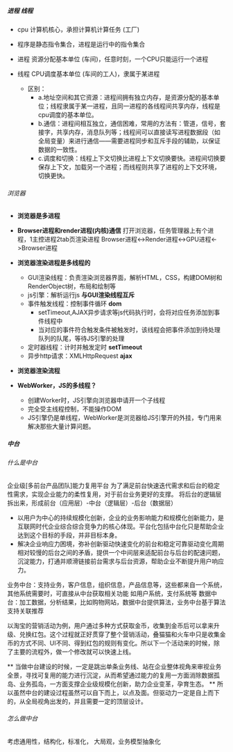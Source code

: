 ##### 进程 线程
- cpu 计算机核心，承担计算机计算任务 (工厂)
- 程序是静态指令集合，进程是运行中的指令集合
- 进程 资源分配基本单位 (车间)，任意时刻，一个CPU只能运行一个进程
- 线程 CPU调度基本单位 (车间的工人)，隶属于某进程

  - 区别：
    - a.地址空间和其它资源：进程间拥有独立内存，是资源分配的基本单位；线程隶属于某一进程，且同一进程的各线程间共享内存，线程是cpu调度的基本单位。
    - b.通信：进程间相互独立，通信困难，常用的方法有：管道，信号，套接字，共享内存，消息队列等；线程间可以直接读写进程数据段（如全局变量）来进行通信——需要进程同步和互斥手段的辅助，以保证数据的一致性。
    - c.调度和切换：线程上下文切换比进程上下文切换要快。进程间切换要保存上下文，加载另一个进程；而线程则共享了进程的上下文环境，切换更快。


###### 浏览器
- **浏览器是多进程**

- **Browser进程和render进程(内核)通信**
	打开浏览器，任务管理器上有个进程，1主控进程2tab页渲染进程
	Browser进程<->Render进程<->GPU进程<->Browser进程

- **浏览器渲染进程是多线程的**
	-	GUI渲染线程：负责渲染浏览器界面，解析HTML，CSS，构建DOM树和RenderObject树，布局和绘制等 
	-	js引擎：解析运行js **与GUI渲染线程互斥**
	-	事件触发线程：控制事件循环  **dom**
		- setTimeout,AJAX异步请求等js代码执行时，会将对应任务添加到事件线程中
		- 当对应的事件符合触发条件被触发时，该线程会把事件添加到待处理队列的队尾，等待JS引擎的处理
	-	定时器线程：计时并触发定时    **setTimeout**
	- 异步http请求：XMLHttpRequest  **ajax**

- **浏览器渲染流程**
	
	
- **WebWorker，JS的多线程？**
	* 创建Worker时，JS引擎向浏览器申请开一个子线程
	* 完全受主线程控制，不能操作DOM
	* JS引擎仍是单线程，WebWorker是浏览器给JS引擎开的外挂，专门用来解决那些大量计算问题。



##### 中台
###### 什么是中台
企业级[多前台产品团队]能力复用平台
为了满足前台快速迭代需求和后台的稳定性需求，实现企业能力的柔性复用，对于前台业务更好的支撑。
将后台的逻辑层拆出来，形成前台（应用层）-中台（逻辑层）-后台（数据层）


- 以用户为中心的持续规模化创新，企业的业务影响能力和规模化创新能力，是互联网时代企业综合综合竞争力的核心体现。平台化包括中台化只是帮助企业达到这个目标的手段，并非目标本身。
- 解决企业响应⼒困境，弥补创新驱动快速变化的前台和稳定可靠驱动变化周期相对较慢的后台之间的⽭盾，提供⼀个中间层来适配前台与后台的配速问题，沉淀能⼒，打通并顺滑链接前台需求与后台资源，帮助企业不断提升用户响应⼒。


业务中台：支持业务，客户信息，组织信息，产品信息等，这些都来自一个系统，其他系统需要时，可直接从中台获取相关功能 如用户系统，支付系统等
数据中台：加工数据，分析结果，比如购物网站，数据中台提供算法，业务中台基于算法支持关联推荐


以淘宝的营销活动为例，用户通过多种方式获取金币，收集到金币后可以拿来升级、兑换红包。这个过程就正好贯穿了整个营销活动，叠猫猫和火车中只是收集金币的方式不同、UI不同、得到红包的规则有变化。所以下一个活动来的时候，除了主要的流程外，做一个修改就可以快速上线。 


** 当做中台建设的时候，一定是跳出单条业务线、站在企业整体视角来审视业务全景，寻找可复用的能力进行沉淀，从而希望通过能力的复用一方面消除数据孤岛、业务孤岛，一方面支撑企业级规模化创新，助力企业变革，孕育生态。
** 所以虽然中台的建设过程虽然可以自下而上，以点及面。但驱动力一定是自上而下的，从全局视角出发的，并且需要一定的顶层设计。


###### 怎么做中台
考虑通用性，结构化，标准化，
大局观，业务模型抽象化

